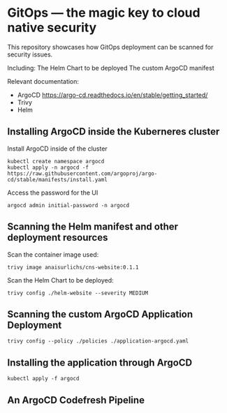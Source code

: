 # GitOps — the magic key to cloud native security

This repository showcases how GitOps deployment can be scanned for security issues.

Including:
The Helm Chart to be deployed
The custom ArgoCD manifest

Relevant documentation:
* ArgoCD https://argo-cd.readthedocs.io/en/stable/getting_started/
* Trivy 
* Helm

## Installing ArgoCD inside the Kuberneres cluster

Install ArgoCD inside of the cluster

```
kubectl create namespace argocd
kubectl apply -n argocd -f https://raw.githubusercontent.com/argoproj/argo-cd/stable/manifests/install.yaml
```

Access the password for the UI
```
argocd admin initial-password -n argocd
```

## Scanning the Helm manifest and other deployment resources

Scan the container image used:
```
trivy image anaisurlichs/cns-website:0.1.1
```

Scan the Helm Chart to be deployed:

```
trivy config ./helm-website --severity MEDIUM
```

## Scanning the custom ArgoCD Application Deployment

```
trivy config --policy ./policies ./application-argocd.yaml 
```

## Installing the application through ArgoCD

```
kubectl apply -f argocd
```

## An ArgoCD Codefresh Pipeline

